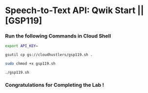 # Speech-to-Text API: Qwik Start || [GSP119]

### Run the following Commands in Cloud Shell

```bash
export API_KEY=
```

```bash
gsutil cp gs://cloudhustlers/gsp119.sh .

sudo chmod +x gsp119.sh

./gsp119.sh
```

### Congratulations for Completing the Lab !
